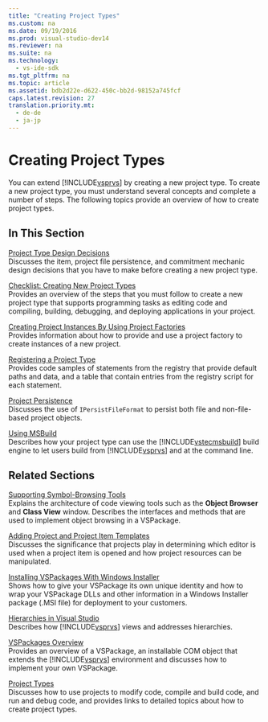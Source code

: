```yaml
---
title: "Creating Project Types"
ms.custom: na
ms.date: 09/19/2016
ms.prod: visual-studio-dev14
ms.reviewer: na
ms.suite: na
ms.technology: 
  - vs-ide-sdk
ms.tgt_pltfrm: na
ms.topic: article
ms.assetid: bdb2d22e-d622-450c-bb2d-98152a745fcf
caps.latest.revision: 27
translation.priority.mt: 
  - de-de
  - ja-jp
---
```

# Creating Project Types
You can extend [!INCLUDE[vsprvs](../vs140/includes/vsprvs_md.md)] by creating a new project type. To create a new project type, you must understand several concepts and complete a number of steps. The following topics provide an overview of how to create project types.  
  
## In This Section  
 [Project Type Design Decisions](../vs140/Project-Type-Design-Decisions.md)  
 Discusses the item, project file persistence, and commitment mechanic design decisions that you have to make before creating a new project type.  
  
 [Checklist: Creating New Project Types](../Topic/Checklist:%20Creating%20New%20Project%20Types.md)  
 Provides an overview of the steps that you must follow to create a new project type that supports programming tasks as editing code and compiling, building, debugging, and deploying applications in your project.  
  
 [Creating Project Instances By Using Project Factories](../vs140/Creating-Project-Instances-By-Using-Project-Factories.md)  
 Provides information about how to provide and use a project factory to create instances of a new project.  
  
 [Registering a Project Type](../Topic/Registering%20a%20Project%20Type.md)  
 Provides code samples of statements from the registry that provide default paths and data, and a table that contain entries from the registry script for each statement.  
  
 [Project Persistence](../Topic/Project%20Persistence.md)  
 Discusses the use of `IPersistFileFormat` to persist both file and non-file-based project objects.  
  
 [Using MSBuild](../Topic/Using%20MSBuild.md)  
 Describes how your project type can use the [!INCLUDE[vstecmsbuild](../vs140/includes/vstecmsbuild_md.md)] build engine to let users build from [!INCLUDE[vsprvs](../vs140/includes/vsprvs_md.md)] and at the command line.  
  
## Related Sections  
 [Supporting Symbol-Browsing Tools](../Topic/Supporting%20Symbol-Browsing%20Tools.md)  
 Explains the architecture of code viewing tools such as the **Object Browser** and **Class View** window. Describes the interfaces and methods that are used to implement object browsing in a VSPackage.  
  
 [Adding Project and Project Item Templates](../vs140/Adding-Project-and-Project-Item-Templates.md)  
 Discusses the significance that projects play in determining which editor is used when a project item is opened and how project resources can be manipulated.  
  
 [Installing VSPackages With Windows Installer](../vs140/Installing-VSPackages-With-Windows-Installer.md)  
 Shows how to give your VSPackage its own unique identity and how to wrap your VSPackage DLLs and other information in a Windows Installer package (.MSI file) for deployment to your customers.  
  
 [Hierarchies in Visual Studio](../Topic/Hierarchies%20in%20Visual%20Studio.md)  
 Describes how [!INCLUDE[vsprvs](../vs140/includes/vsprvs_md.md)] views and addresses hierarchies.  
  
 [VSPackages Overview](../vs140/VSPackages.md)  
 Provides an overview of a VSPackage, an installable COM object that extends the [!INCLUDE[vsprvs](../vs140/includes/vsprvs_md.md)] environment and discusses how to implement your own VSPackage.  
  
 [Project Types](../vs140/Project-Types.md)  
 Discusses how to use projects to modify code, compile and build code, and run and debug code, and provides links to detailed topics about how to create project types.